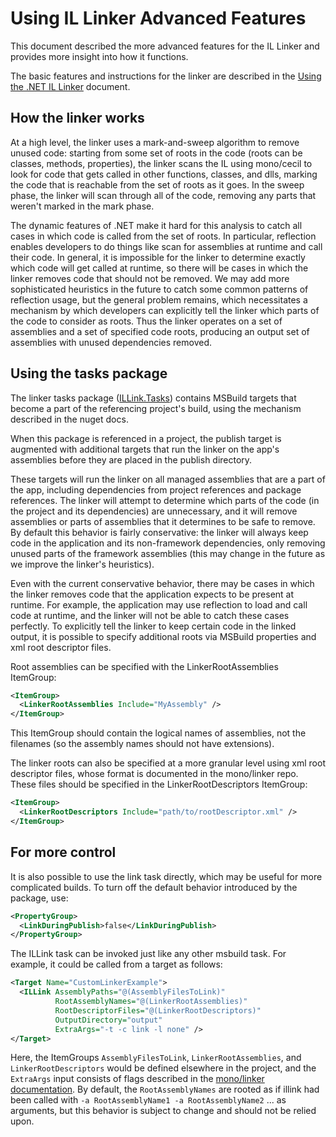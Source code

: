 # Using IL Linker Advanced Features

This document described the more advanced features for the IL Linker and provides more insight into how it functions.

The basic features and instructions for the linker are described in the [Using the .NET IL Linker](linker-instructions.md) document.

## How the linker works

At a high level, the linker uses a mark-and-sweep algorithm to remove unused code: starting from some set of roots in the code (roots can be classes, methods, properties), the linker scans the IL using mono/cecil to look for code that gets called in other functions, classes, and dlls, marking the code that is reachable from the set of roots as it goes. In the sweep phase, the linker will scan through all of the code, removing any parts that weren't marked in the mark phase.

The dynamic features of .NET make it hard for this analysis to catch all cases in which code is called from the set of roots. In particular, reflection enables developers to do things like scan for assemblies at runtime and call their code. In general, it is impossible for the linker to determine exactly which code will get called at runtime, so there will be cases in which the linker removes code that should not be removed. We may add more sophisticated heuristics in the future to catch some common patterns of reflection usage, but the general problem remains, which necessitates a mechanism by which developers can explicitly tell the linker which parts of the code to consider as roots. Thus the linker operates on a set of assemblies and a set of specified code roots, producing an output set of assemblies with unused dependencies removed.

## Using the tasks package

The linker tasks package ([ILLink.Tasks](https://dotnet.myget.org/feed/dotnet-core/package/nuget/Illink.Tasks)) contains MSBuild targets that become a part of the referencing project's build, using the mechanism described in the nuget docs.

When this package is referenced in a project, the publish target is augmented with additional targets that run the linker on the app's assemblies before they are placed in the publish directory.

These targets will run the linker on all managed assemblies that are a part of the app, including dependencies from project references and package references. The linker will attempt to determine which parts of the code (in the project and its dependencies) are unnecessary, and it will remove assemblies or parts of assemblies that it determines to be safe to remove. By default this behavior is fairly conservative: the linker will always keep code in the application and its non-framework dependencies, only removing unused parts of the framework assemblies (this may change in the future as we improve the linker's heuristics).

Even with the current conservative behavior, there may be cases in which the linker removes code that the application expects to be present at runtime. For example, the application may use reflection to load and call code at runtime, and the linker will not be able to catch these cases perfectly. To explicitly tell the linker to keep certain code in the linked output, it is possible to specify additional roots via MSBuild properties and xml root descriptor files.

Root assemblies can be specified with the LinkerRootAssemblies ItemGroup:

```xml
<ItemGroup>
  <LinkerRootAssemblies Include="MyAssembly" />
</ItemGroup>
```

This ItemGroup should contain the logical names of assemblies, not the filenames (so the assembly names should not have extensions).

The linker roots can also be specified at a more granular level using xml root descriptor files, whose format is documented in the mono/linker repo. These files should be specified in the LinkerRootDescriptors ItemGroup:

```xml
<ItemGroup>
  <LinkerRootDescriptors Include="path/to/rootDescriptor.xml" />
</ItemGroup>
```

## For more control

It is also possible to use the link task directly, which may be useful for more complicated builds. To turn off the default behavior introduced by the package, use:

```xml
<PropertyGroup>
  <LinkDuringPublish>false</LinkDuringPublish>
</PropertyGroup>
```

The ILLink task can be invoked just like any other msbuild task. For example, it could be called from a target as follows:

```xml
<Target Name="CustomLinkerExample">
  <ILLink AssemblyPaths="@(AssemblyFilesToLink)"
          RootAssemblyNames="@(LinkerRootAssemblies)"
          RootDescriptorFiles="@(LinkerRootDescriptors)"
          OutputDirectory="output"
          ExtraArgs="-t -c link -l none" />
</Target>
```

Here, the ItemGroups `AssemblyFilesToLink`, `LinkerRootAssemblies`, and `LinkerRootDescriptors` would be defined elsewhere in the project, and the `ExtraArgs` input consists of flags described in the [mono/linker documentation](https://github.com/mono/linker/blob/master/linker/README). By default, the `RootAssemblyNames` are rooted as if illink had been called with `-a RootAssemblyName1 -a RootAssemblyName2` ... as arguments, but this behavior is subject to change and should not be relied upon.

